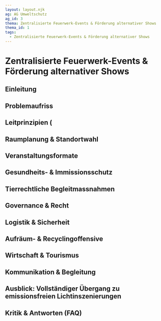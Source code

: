 ```yaml
---
layout: layout.njk
ag: AG Umweltschutz
ag_id: 3
thema: Zentralisierte Feuerwerk-Events & Förderung alternativer Shows
thema_id: 1
tags:
  - Zentralisierte Feuerwerk-Events & Förderung alternativer Shows
---
```

# Zentralisierte Feuerwerk-Events & Förderung alternativer Shows

## Einleitung


## Problemaufriss


## Leitprinzipien (


## Raumplanung & Standortwahl


## Veranstaltungsformate


## Gesundheits- & Immissionsschutz


## Tierrechtliche Begleitmassnahmen


## Governance & Recht


## Logistik & Sicherheit


## Aufräum- & Recyclingoffensive


## Wirtschaft & Tourismus


## Kommunikation & Begleitung


## Ausblick: Vollständiger Übergang zu emissionsfreien Lichtinszenierungen


## Kritik & Antworten (FAQ)

